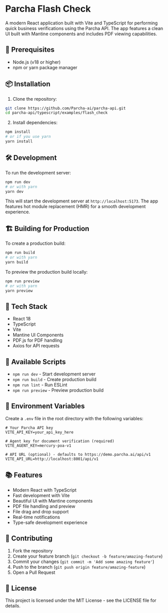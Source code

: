 # Parcha Flash Check

A modern React application built with Vite and TypeScript for performing quick business verifications using the Parcha API. The app features a clean UI built with Mantine components and includes PDF viewing capabilities.

## 🚀 Prerequisites

- Node.js (v18 or higher)
- npm or yarn package manager

## 📦 Installation

1. Clone the repository:
```bash
git clone https://github.com/Parcha-ai/parcha-api.git
cd parcha-api/typescript/examples/flash_check
```

2. Install dependencies:
```bash
npm install
# or if you use yarn
yarn install
```

## 🛠️ Development

To run the development server:

```bash
npm run dev
# or with yarn
yarn dev
```

This will start the development server at `http://localhost:5173`. The app features hot module replacement (HMR) for a smooth development experience.

## 🏗️ Building for Production

To create a production build:

```bash
npm run build
# or with yarn
yarn build
```

To preview the production build locally:

```bash
npm run preview
# or with yarn
yarn preview
```

## 🧰 Tech Stack

- React 18
- TypeScript
- Vite
- Mantine UI Components
- PDF.js for PDF handling
- Axios for API requests

## 📝 Available Scripts

- `npm run dev` - Start development server
- `npm run build` - Create production build
- `npm run lint` - Run ESLint
- `npm run preview` - Preview production build

## 🔧 Environment Variables

Create a `.env` file in the root directory with the following variables:

```env
# Your Parcha API key
VITE_API_KEY=your_api_key_here

# Agent key for document verification (required)
VITE_AGENT_KEY=mercury-poa-v1

# API URL (optional) - defaults to https://demo.parcha.ai/api/v1
VITE_API_URL=http://localhost:8001/api/v1
```

## 📚 Features

- Modern React with TypeScript
- Fast development with Vite
- Beautiful UI with Mantine components
- PDF file handling and preview
- File drag and drop support
- Real-time notifications
- Type-safe development experience

## 🤝 Contributing

1. Fork the repository
2. Create your feature branch (`git checkout -b feature/amazing-feature`)
3. Commit your changes (`git commit -m 'Add some amazing feature'`)
4. Push to the branch (`git push origin feature/amazing-feature`)
5. Open a Pull Request

## 📄 License

This project is licensed under the MIT License - see the LICENSE file for details. 